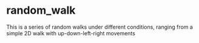 # random_walk
This is a series of random walks under different conditions, ranging from a simple 2D walk with up-down-left-right movements
